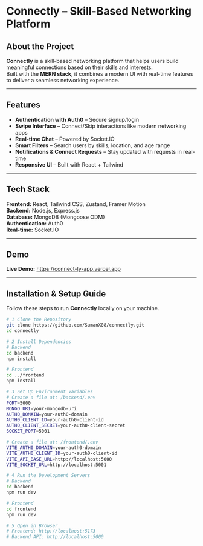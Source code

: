 # Connectly – Skill-Based Networking Platform

##  About the Project
**Connectly** is a skill-based networking platform that helps users build meaningful connections based on their skills and interests.  
Built with the **MERN stack**, it combines a modern UI with real-time features to deliver a seamless networking experience.

---

##  Features
-  **Authentication with Auth0** – Secure signup/login  
-  **Swipe Interface** – Connect/Skip interactions like modern networking apps  
-  **Real-time Chat** – Powered by Socket.IO  
-  **Smart Filters** – Search users by skills, location, and age range  
-  **Notifications & Connect Requests** – Stay updated with requests in real-time  
-  **Responsive UI** – Built with React + Tailwind  

---

##  Tech Stack
**Frontend:** React, Tailwind CSS, Zustand, Framer Motion  
**Backend:** Node.js, Express.js  
**Database:** MongoDB (Mongoose ODM)  
**Authentication:** Auth0  
**Real-time:** Socket.IO  

---

##  Demo
 **Live Demo:** https://connect-ly-app.vercel.app


---

##  Installation & Setup Guide  

Follow these steps to run **Connectly** locally on your machine.  

```bash
# 1️ Clone the Repository
git clone https://github.com/SumanX08/connectly.git
cd connectly

# 2️ Install Dependencies
# Backend
cd backend
npm install

# Frontend
cd ../frontend
npm install

# 3️ Set Up Environment Variables
# Create a file at: /backend/.env
PORT=5000
MONGO_URI=your-mongodb-uri
AUTH0_DOMAIN=your-auth0-domain
AUTH0_CLIENT_ID=your-auth0-client-id
AUTH0_CLIENT_SECRET=your-auth0-client-secret
SOCKET_PORT=5001

# Create a file at: /frontend/.env
VITE_AUTH0_DOMAIN=your-auth0-domain
VITE_AUTH0_CLIENT_ID=your-auth0-client-id
VITE_API_BASE_URL=http://localhost:5000
VITE_SOCKET_URL=http://localhost:5001

# 4️ Run the Development Servers
# Backend
cd backend
npm run dev

# Frontend
cd frontend
npm run dev

# 5️ Open in Browser
# Frontend: http://localhost:5173
# Backend API: http://localhost:5000
